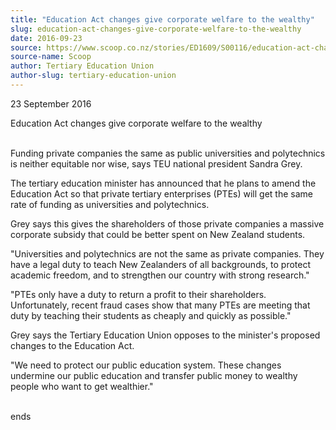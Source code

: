 ```yaml
---
title: "Education Act changes give corporate welfare to the wealthy"
slug: education-act-changes-give-corporate-welfare-to-the-wealthy
date: 2016-09-23
source: https://www.scoop.co.nz/stories/ED1609/S00116/education-act-changes-give-corporate-welfare-to-the-wealthy.htm
source-name: Scoop
author: Tertiary Education Union
author-slug: tertiary-education-union
---
```


<p>23 September 2016</p>

<p>Education Act changes give corporate
welfare to the wealthy</p>

<p><br>Funding private companies the
same as public universities and polytechnics is neither
equitable nor wise, says TEU national president Sandra
Grey.</p>

<p>The tertiary education minister has announced that
he plans to amend the Education Act so that private
tertiary enterprises (PTEs) will get the same rate of
funding as universities and polytechnics.</p>

<p>Grey says this
gives the shareholders of those private companies a massive
corporate subsidy that could be better spent on New Zealand
students.</p>

<p>"Universities and polytechnics are not the same
as private companies. They have a legal duty to teach New
Zealanders of all backgrounds, to protect academic freedom,
and to strengthen our country with strong research."</p>

<p>"PTEs
only have a duty to return a profit to their shareholders.
Unfortunately, recent fraud cases show that many PTEs are
meeting that duty by teaching their students as cheaply and
quickly as possible."</p>

<p>Grey says the Tertiary Education
Union opposes to the minister's proposed changes to the
Education Act.</p>

<p>"We need to protect our public education
system. These changes undermine our public education and
transfer public money to wealthy people who want to get
wealthier."</p>

<p><br>ends
</p>

